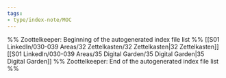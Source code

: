 ```yaml
---
tags: 
- type/index-note/MOC
---
```




%% Zoottelkeeper: Beginning of the autogenerated index file list  %%
 [[S01 LinkedIn/030-039 Areas/32 Zettelkasten/32 Zettelkasten|32 Zettelkasten]]
 [[S01 LinkedIn/030-039 Areas/35 Digital Garden/35 Digital Garden|35 Digital Garden]]
%% Zoottelkeeper: End of the autogenerated index file list  %%

